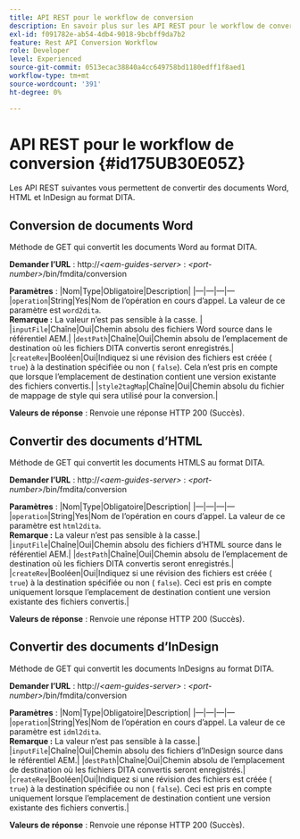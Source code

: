 ```yaml
---
title: API REST pour le workflow de conversion
description: En savoir plus sur les API REST pour le workflow de conversion
exl-id: f091782e-ab54-4db4-9018-9bcbff9da7b2
feature: Rest API Conversion Workflow
role: Developer
level: Experienced
source-git-commit: 0513ecac38840a4cc649758bd1180edff1f8aed1
workflow-type: tm+mt
source-wordcount: '391'
ht-degree: 0%

---
```


# API REST pour le workflow de conversion {#id175UB30E05Z}

Les API REST suivantes vous permettent de convertir des documents Word, HTML et InDesign au format DITA.

## Conversion de documents Word

Méthode de GET qui convertit les documents Word au format DITA.

**Demander l’URL** :
http://*&lt;aem-guides-server\>* : *&lt;port-number\>*/bin/fmdita/conversion

**Paramètres** :
|Nom|Type|Obligatoire|Description|
|—|—|—|—
|``operation``|String|Yes|Nom de l’opération en cours d’appel. La valeur de ce paramètre est ``word2dita``. <br> **Remarque :** La valeur n’est pas sensible à la casse. |
|`inputFile`|Chaîne|Oui|Chemin absolu des fichiers Word source dans le référentiel AEM.|
|`destPath`|Chaîne|Oui|Chemin absolu de l’emplacement de destination où les fichiers DITA convertis seront enregistrés.|
|`createRev`|Booléen|Oui|Indiquez si une révision des fichiers est créée \( `true`\) à la destination spécifiée ou non \( `false`\). Cela n’est pris en compte que lorsque l’emplacement de destination contient une version existante des fichiers convertis.|
|`style2tagMap`|Chaîne|Oui|Chemin absolu du fichier de mappage de style qui sera utilisé pour la conversion.|

**Valeurs de réponse** :
Renvoie une réponse HTTP 200 \(Succès\).

## Convertir des documents d’HTML

Méthode de GET qui convertit les documents HTMLS au format DITA.

**Demander l’URL** :
http://*&lt;aem-guides-server\>* : *&lt;port-number\>*/bin/fmdita/conversion

**Paramètres** :
|Nom|Type|Obligatoire|Description|
|—|—|—|—
|`operation`|String|Yes|Nom de l’opération en cours d’appel. La valeur de ce paramètre est ``html2dita``. <br> **Remarque :** La valeur n’est pas sensible à la casse.|
|`inputFile`|Chaîne|Oui|Chemin absolu des fichiers d’HTML source dans le référentiel AEM.|
|`destPath`|Chaîne|Oui|Chemin absolu de l’emplacement de destination où les fichiers DITA convertis seront enregistrés.|
|`createRev`|Booléen|Oui|Indiquez si une révision des fichiers est créée \( `true`\) à la destination spécifiée ou non \( `false`\). Ceci est pris en compte uniquement lorsque l’emplacement de destination contient une version existante des fichiers convertis.|

**Valeurs de réponse** :
Renvoie une réponse HTTP 200 \(Succès\).

## Convertir des documents d’InDesign

Méthode de GET qui convertit les documents InDesigns au format DITA.

**Demander l’URL** :
http://*&lt;aem-guides-server\>* : *&lt;port-number\>*/bin/fmdita/conversion

**Paramètres** :
|Nom|Type|Obligatoire|Description|
|—|—|—|—
|``operation``|String|Yes|Nom de l’opération en cours d’appel. La valeur de ce paramètre est ``idml2dita``. <br> **Remarque :** La valeur n’est pas sensible à la casse.|
|`inputFile`|Chaîne|Oui|Chemin absolu des fichiers d’InDesign source dans le référentiel AEM.|
|`destPath`|Chaîne|Oui|Chemin absolu de l’emplacement de destination où les fichiers DITA convertis seront enregistrés.|
|`createRev`|Booléen|Oui|Indiquez si une révision des fichiers est créée \( `true`\) à la destination spécifiée ou non \( `false`\). Ceci est pris en compte uniquement lorsque l’emplacement de destination contient une version existante des fichiers convertis.|

**Valeurs de réponse** :
Renvoie une réponse HTTP 200 \(Succès\).
